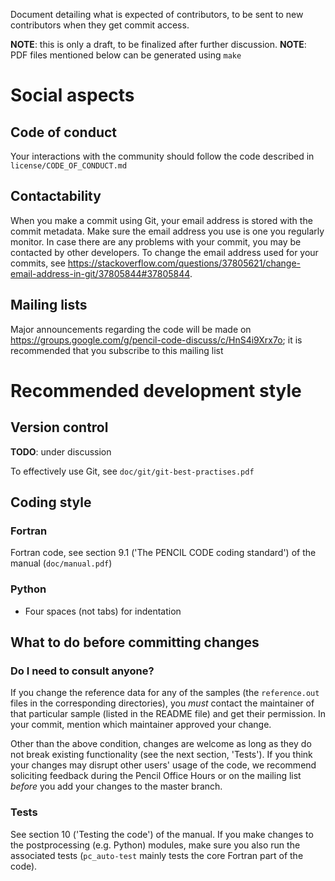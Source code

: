Document detailing what is expected of contributors, to be sent to new
contributors when they get commit access.

**NOTE**: this is only a draft, to be finalized after further discussion.
**NOTE**: PDF files mentioned below can be generated using `make`

# Social aspects

## Code of conduct

Your interactions with the community should follow the code described in `license/CODE_OF_CONDUCT.md`

## Contactability

When you make a commit using Git, your email address is stored with the commit metadata.
Make sure the email address you use is one you regularly monitor.
In case there are any problems with your commit, you may be contacted by other developers.
To change the email address used for your commits, see
<https://stackoverflow.com/questions/37805621/change-email-address-in-git/37805844#37805844>.

## Mailing lists

Major announcements regarding the code will be made on
<https://groups.google.com/g/pencil-code-discuss/c/HnS4i9Xrx7o>;
it is recommended that you subscribe to this mailing list

# Recommended development style

## Version control
**TODO**: under discussion

To effectively use Git, see `doc/git/git-best-practises.pdf`

## Coding style

### Fortran

Fortran code, see section 9.1 ('The PENCIL CODE coding standard') of the manual (`doc/manual.pdf`)

### Python
- Four spaces (not tabs) for indentation

## What to do before committing changes

### Do I need to consult anyone?

If you change the reference data for any of the samples (the `reference.out`
files in the corresponding directories), you *must* contact the maintainer of
that particular sample (listed in the README file) and get their permission.
In your commit, mention which maintainer approved your change.

Other than the above condition, changes are welcome as long as they do not break
existing functionality (see the next section, 'Tests').
If you think your changes may disrupt other users' usage of the code, we
recommend soliciting feedback during the Pencil Office Hours or on the mailing
list *before* you add your changes to the master branch.

### Tests

See section 10 ('Testing the code') of the manual.
If you make changes to the postprocessing (e.g. Python) modules, make sure you
also run the associated tests (`pc_auto-test` mainly tests the core Fortran
part of the code).
